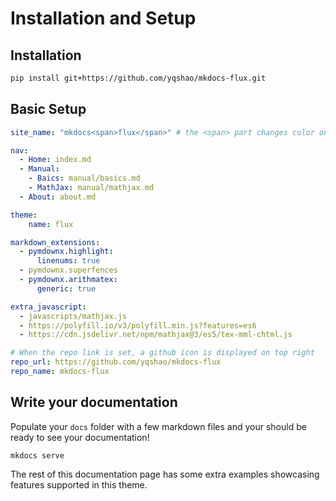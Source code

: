 # Installation and Setup

## Installation

```bash
pip install git+https://github.com/yqshao/mkdocs-flux.git
```

## Basic Setup

```yaml
site_name: "mkdocs<span>flux</span>" # the <span> part changes color on hover

nav:
  - Home: index.md
  - Manual:
    - Baics: manual/basics.md
    - MathJax: manual/mathjax.md
  - About: about.md

theme:
    name: flux

markdown_extensions:
  - pymdownx.highlight:
      linenums: true
  - pymdownx.superfences
  - pymdownx.arithmatex:
      generic: true

extra_javascript:
  - javascripts/mathjax.js
  - https://polyfill.io/v3/polyfill.min.js?features=es6
  - https://cdn.jsdelivr.net/npm/mathjax@3/es5/tex-mml-chtml.js

# When the repo link is set, a github icon is displayed on top right
repo_url: https://github.com/yqshao/mkdocs-flux
repo_name: mkdocs-flux
```

## Write your documentation

Populate your `docs` folder with a few markdown files and your should be ready
to see your documentation!

``` console
mkdocs serve
```

The rest of this documentation page has some extra examples showcasing features
supported in this theme.
